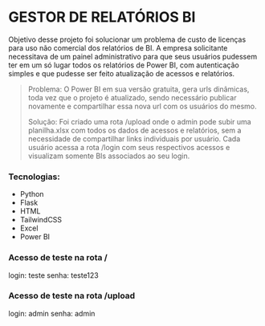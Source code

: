 
# GESTOR DE RELATÓRIOS BI

Objetivo desse projeto foi solucionar um problema de custo de licenças para uso não comercial dos relatórios de BI. A empresa solicitante necessitava de um painel administrativo para que seus usuários pudessem ter em um só lugar todos os relatórios de Power BI, com autenticação simples e que pudesse ser feito atualização de acessos e relatórios.

> Problema: O Power BI em sua versão gratuita, gera urls dinâmicas, toda vez que o projeto é atualizado, sendo necessário publicar novamente e compartilhar essa nova url com os usuários do mesmo.
>
> Solução:  Foi criado uma rota /upload onde o admin pode subir uma planilha.xlsx com todos os dados de acessos e relatórios, sem a necessidade de compartilhar links individuais por usuário. Cada usuário acessa a rota /login com seus respectivos acessos e visualizam somente BIs associados ao seu login.



### Tecnologias:

- Python
- Flask
- HTML
- TailwindCSS
- Excel
- Power BI

### Acesso de teste na rota /
login: teste
senha: teste123

### Acesso de teste na rota /upload
login: admin
senha: admin
